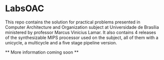 # LabsOAC
This repo contains the solution for practical problems presented in Computer Architecture and Organization subject at Universidade de Brasília ministered by professor Marcus Vinicius Lamar.
It also contains 4 releases of the synthesizable MIPS processor used on the subject, all of them with a unicycle, a multicycle and a five stage pipeline version.

** More information coming soon **
